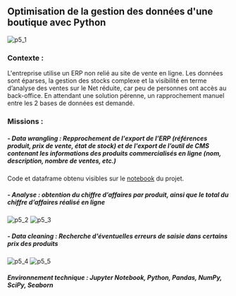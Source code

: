 ## Optimisation de la gestion des données d'une boutique avec Python

![p5_1](https://user-images.githubusercontent.com/87067133/217518705-671a3790-aa3c-4980-85cf-1888e6166bef.png)

### Contexte : 
 
L'entreprise utilise un ERP non relié au site de vente en ligne. Les données sont éparses, la gestion des stocks complexe et la visibilité en terme d’analyse des ventes sur le Net réduite, car peu de personnes ont accès au back-office. En attendant une solution pérenne, un rapprochement manuel entre les 2 bases de données est demandé.

### Missions :

##### - Data wrangling : Repprochement de l'export de l’ERP (références produit, prix de vente, état de stock) et de l'export de l’outil de CMS contenant les informations des produits commercialisés en ligne (nom, description, nombre de ventes, etc.)

Code et dataframe obtenu visibles sur le [notebook](ophauz_optimisation_gestion_donnees_boutique_python_notebook.ipynb) du projet.

##### - Analyse : obtention du chiffre d’affaires par produit, ainsi que le total du chiffre d’affaires réalisé en ligne

![p5_2](https://user-images.githubusercontent.com/87067133/217580610-997adf35-7cc5-471e-9b7e-d12108e32831.png)
![p5_3](https://user-images.githubusercontent.com/87067133/219487663-0a2fa009-aa58-4b86-b8c8-89b4b9a712e8.png)


##### - Data cleaning : Recherche d'éventuelles erreurs de saisie dans certains prix des produits

![p5_4](https://user-images.githubusercontent.com/87067133/219487926-0916cf02-d11c-49fb-99e7-156b509b8ed0.png)
![p5_5](https://user-images.githubusercontent.com/87067133/217580690-15c722b8-a71f-4ffa-acee-a56b6f6d8dc6.png)


##### Environnement technique : Jupyter Notebook, Python, Pandas, NumPy, SciPy, Seaborn
